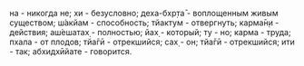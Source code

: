 на - никогда не; хи - безусловно; деха-бхр̣та̄ - воплощенным живым существом; ш́акйам - способность; тйактум - отвергнуть; карма̄н̣и - действия; аш́ешатах̣ - полностью; йах̣ - который; ту - но; карма - труда; пхала - от плодов; тйа̄гӣ - отрекшийся; сах̣ - он; тйа̄гӣ - отрекшийся; ити - так; абхидхӣйате - говорится.